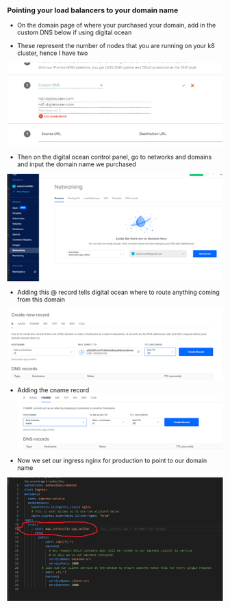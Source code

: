 ### Pointing your load balancers to your domain name

- On the domain page of where your purchased your domain, add in the custom DNS below if using digital ocean

- These represent the number of nodes that you are running on your k8 cluster, hence I have two

![image](/media/images/custom-nameservers.png)

- Then on the digital ocean control panel, go to networks and domains and input the domain name we purchased

![image](/media/images/add-digitalocean-domain.png)

- Adding this @ record tells digital ocean where to route anything coming from this domain

![image](/media/images/a-record-digitalocean.png)

- Adding the cname record
  ![image](/media/images/cname-digital-ocean.png)

- Now we set our ingress nginx for production to point to our domain name

![image](/media/images/production-ingress-nginx-host.png)
